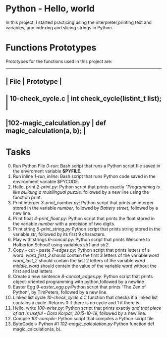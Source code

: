 # Python -  Hello, world

In this project, I started practicing using the interpreter,printing text and variables, and indexing and slicing strings in Python.

# Functions Prototypes

Prototypes for the functions used in this project are:

--------------------------------------------------------------------
|	File 	        	|	Prototype		   |
--------------------------------------------------------------------
| 10-check_cycle.c      	| int check_cycle(listint_t list); |
--------------------------------------------------------------------
|102-magic_calculation.py       | def magic_calculation(a, b);     |
--------------------------------------------------------------------

# Tasks

 0. Run Python File
	*0-run*: Bash script that runs a Python script file saved in the enviroment variable **$PYFILE**.
 1. Run inline
	*1-run_inline*: Bash script that runs Python code saved in the environment variable $PYCODE.
 2. Hello, print
	*2-print.py*: Python script that prints exactly *"Programming is like building a multilingual puzzle,* followed by a new line using the function print.
 3. Print interger
	*3-print_number.py*: Python script that prints an interger stored in the variable *number*, followed by *Battery street*, followed by a new line.
 4. Print float
	*4-print_float.py*: Python script that prints the float stored in the variable *number* with a precision of two digits.
 5. Print string
	*5-print_string.py*:Python script that prints string stored in the variable *str*, followed by its first 9 characters.
 6. Play with strings
	*6-concat.py*: Python script that prints Welcome to Holberton School! using variables *str1* and *str2*.
 7. Copy - cut - paste
	*7-edges.py*: Python script that prints letters of a word.
	 *word_first_3* should contain the first 3 letters of the variable *word*
	 *word_last_2* should contain the last 2 letters of the variable *word*
	 *middle_word* should contain the value of the variable word without the first and last letters
 8. Create a new sentence
	*8-concat_edges.py*: Python script that prints object-oriented programming with python,followed by a newline
 9. Easter Egg
	*9-easter_egg.py*:Python script that prints “The Zen of Python”, by TimPeters, followed by a new line.
 10. Linked list cycle
	*10-check_cycle.c*:C function that checks if a linked list contains a cycle.
Returns 0 if there is no cycle and 1 if there is.
 11. Hello, write
	*100-write.py*: Python script that prints exactly *and that piece of art is useful - Dora Korpar, 2015-10-19,* followed by a new line.
 12. Compile
	*101-compile*: Python script that compiles a Python script file.
 13. ByteCode-> Python #1
	*102-magic_calculation.py*:Python function def magic_calculation(a, b).
